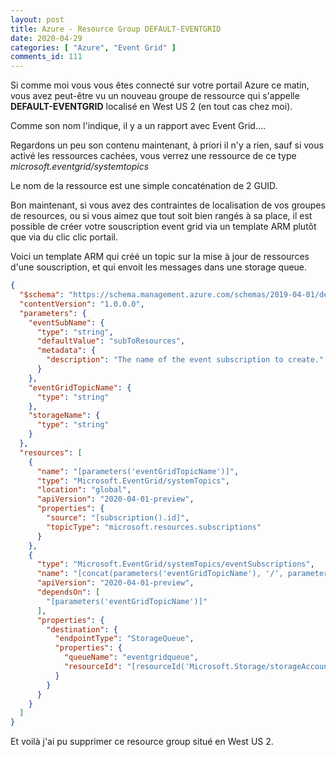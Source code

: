 ```yaml
---
layout: post
title: Azure - Resource Group DEFAULT-EVENTGRID
date: 2020-04-29
categories: [ "Azure", "Event Grid" ]
comments_id: 111 
---
```


Si comme moi vous vous êtes connecté sur votre portail Azure ce matin, vous avez peut-être vu un nouveau groupe de ressource qui s'appelle **DEFAULT-EVENTGRID** localisé en West US 2 (en tout cas chez moi).

Comme son nom l'indique, il y a un rapport avec Event Grid....

Regardons un peu son contenu maintenant, à priori il n'y a rien, sauf si vous activé les ressources cachées, vous verrez une ressource de ce type *microsoft.eventgrid/systemtopics*

Le nom de la ressource est une simple concaténation de 2 GUID.

Bon maintenant, si vous avez des contraintes de localisation de vos groupes de resources, ou si vous aimez que tout soit bien rangés à sa place, il est possible de créer votre souscription event grid via un template ARM plutôt que via du clic clic portail.

Voici un template ARM qui créé un topic sur la mise à jour de ressources d'une souscription, et qui envoit les messages dans une storage queue.

```json
{
  "$schema": "https://schema.management.azure.com/schemas/2019-04-01/deploymentTemplate.json#",
  "contentVersion": "1.0.0.0",
  "parameters": {
    "eventSubName": {
      "type": "string",
      "defaultValue": "subToResources",
      "metadata": {
        "description": "The name of the event subscription to create."
      }
    },
    "eventGridTopicName": {
      "type": "string"
    },
    "storageName": {
      "type": "string"
    }
  },
  "resources": [
    {
      "name": "[parameters('eventGridTopicName')]",
      "type": "Microsoft.EventGrid/systemTopics",
      "location": "global",
      "apiVersion": "2020-04-01-preview",
      "properties": {
        "source": "[subscription().id]",
        "topicType": "microsoft.resources.subscriptions"
      }
    },
    {
      "type": "Microsoft.EventGrid/systemTopics/eventSubscriptions",
      "name": "[concat(parameters('eventGridTopicName'), '/', parameters('eventSubName'))]",
      "apiVersion": "2020-04-01-preview",
      "dependsOn": [
        "[parameters('eventGridTopicName')]"
      ],
      "properties": {
        "destination": {
          "endpointType": "StorageQueue",
          "properties": {
            "queueName": "eventgridqueue",
            "resourceId": "[resourceId('Microsoft.Storage/storageAccounts', parameters('storageName'))]"
          }
        }
      }
    }
  ]
}
```

Et voilà j'ai pu supprimer ce resource group situé en West US 2.
